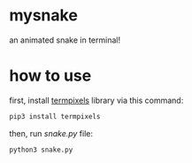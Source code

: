 # mysnake
an animated snake in terminal!

# how to use
first, install [termpixels](https://github.com/loganzartman/termpixels) library via this command:
```bash
pip3 install termpixels
```
then, run *snake.py* file:
```bash
python3 snake.py
```
